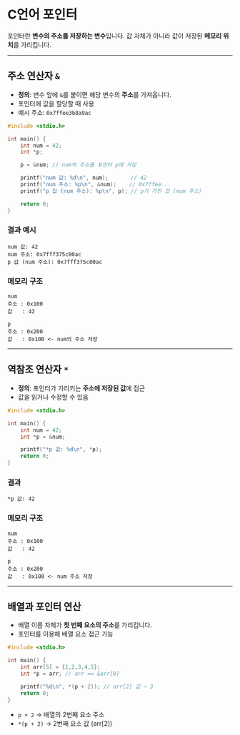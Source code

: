 # C언어 포인터

포인터란 **변수의 주소를 저장하는 변수**입니다. 값 자체가 아니라 값이 저장된 **메모리 위치**를 가리킵니다.

---

## 주소 연산자 `&`

* **정의**: 변수 앞에 `&`를 붙이면 해당 변수의 **주소**를 가져옵니다.
* 포인터에 값을 할당할 때 사용
* 예시 주소: `0x7ffee3b8a9ac`

```c
#include <stdio.h>

int main() {
    int num = 42;
    int *p;

    p = &num; // num의 주소를 포인터 p에 저장

    printf("num 값: %d\n", num);       // 42
    printf("num 주소: %p\n", &num);    // 0x7ffee...
    printf("p 값 (num 주소): %p\n", p); // p가 가진 값 (num 주소)

    return 0;
}
```

### 결과 예시

```
num 값: 42
num 주소: 0x7fff375c00ac
p 값 (num 주소): 0x7fff375c00ac
```

### 메모리 구조

```
num
주소 : 0x100
값   : 42 

p
주소 : 0x200
값   : 0x100 <- num의 주소 저장
```

---

## 역참조 연산자 `*`

* **정의**: 포인터가 가리키는 **주소에 저장된 값**에 접근
* 값을 읽거나 수정할 수 있음

```c
#include <stdio.h>

int main() {
    int num = 42;
    int *p = &num;

    printf("*p 값: %d\n", *p);
    return 0;
}
```

### 결과

```
*p 값: 42
```

### 메모리 구조

```
num
주소 : 0x100  
값   : 42

p
주소 : 0x200
값   : 0x100 <- num 주소 저장
```

---

## 배열과 포인터 연산

* 배열 이름 자체가 **첫 번째 요소의 주소**를 가리킵니다.
* 포인터를 이용해 배열 요소 접근 가능

```c
#include <stdio.h>

int main() {
    int arr[5] = {1,2,3,4,5};
    int *p = arr; // arr == &arr[0]

    printf("%d\n", *(p + 2)); // arr[2] 값 → 3
    return 0;
}
```

* `p + 2` → 배열의 2번째 요소 주소
* `*(p + 2)` → 2번째 요소 값 (arr[2])
